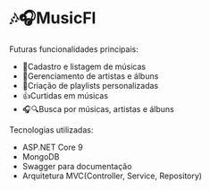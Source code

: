 # 🎶🎧MusicFl

Futuras funcionalidades principais:
- 🎼Cadastro e listagem de músicas
- 🎵Gerenciamento de artistas e álbuns
- 🎼Criação de playlists personalizadas
- 👍Curtidas em músicas
- 🎧🔍Busca por músicas, artistas e álbuns

Tecnologias utilizadas:
- ASP.NET Core 9
- MongoDB
- Swagger para documentação
- Arquitetura MVC(Controller, Service, Repository)
